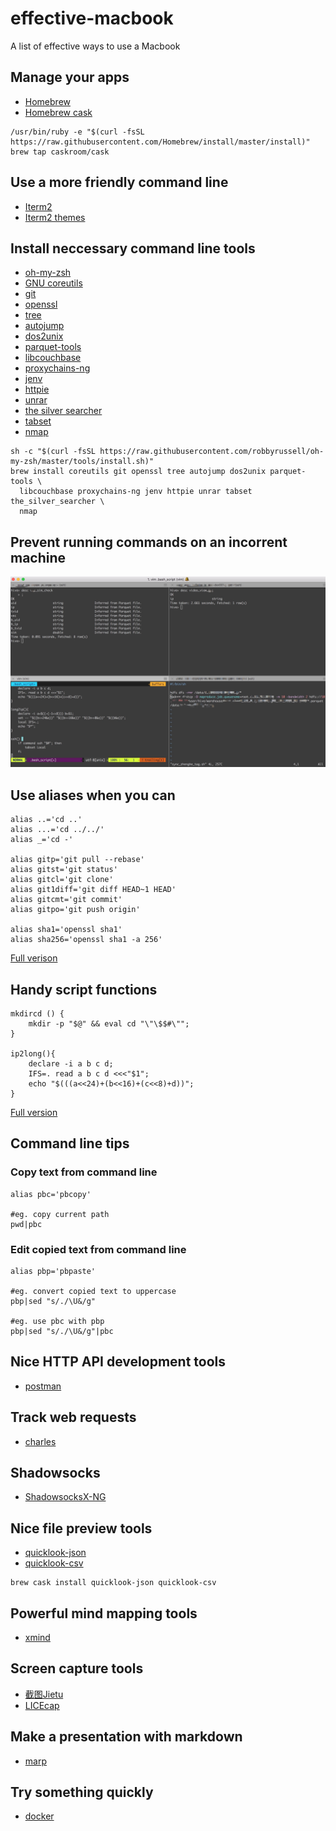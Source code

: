 # effective-macbook
A list of effective ways to use a Macbook

## Manage your apps

* [Homebrew](https://brew.sh/)
* [Homebrew cask](https://caskroom.github.io/)

```
/usr/bin/ruby -e "$(curl -fsSL https://raw.githubusercontent.com/Homebrew/install/master/install)"
brew tap caskroom/cask
```

## Use a more friendly command line

* [Iterm2](https://www.iterm2.com/downloads.html)
* [Iterm2 themes](https://github.com/mbadolato/iTerm2-Color-Schemes)

## Install neccessary command line tools

* [oh-my-zsh](https://github.com/robbyrussell/oh-my-zsh)
* [GNU coreutils](https://github.com/coreutils/coreutils)
* [git](https://git-scm.com)
* [openssl](https://openssl.org/)
* [tree](http://mama.indstate.edu/users/ice/tree/)
* [autojump](https://github.com/wting/autojump)
* [dos2unix](https://waterlan.home.xs4all.nl/dos2unix.html)
* [parquet-tools](https://parquet.apache.org/)
* [libcouchbase](https://developer.couchbase.com/documentation/server/4.5/sdk/c/start-using-sdk.html)
* [proxychains-ng](https://sourceforge.net/projects/proxychains-ng/)
* [jenv](http://www.jenv.be)
* [httpie](https://httpie.org/)
* [unrar](https://www.rarlab.com/)
* [the silver searcher](https://github.com/ggreer/the_silver_searcher)
* [tabset](https://github.com/jonathaneunice/iterm2-tab-set)
* [nmap](https://nmap.org/)

```
sh -c "$(curl -fsSL https://raw.githubusercontent.com/robbyrussell/oh-my-zsh/master/tools/install.sh)"
brew install coreutils git openssl tree autojump dos2unix parquet-tools \
  libcouchbase proxychains-ng jenv httpie unrar tabset the_silver_searcher \
  nmap
```

## Prevent running commands on an incorrent machine

![iterm4panel](image/iterm4panels.jpg)

## Use aliases when you can

```
alias ..='cd ..'
alias ...='cd ../../'
alias _='cd -'

alias gitp='git pull --rebase'
alias gitst='git status'
alias gitcl='git clone'
alias git1diff='git diff HEAD~1 HEAD'
alias gitcmt='git commit'
alias gitpo='git push origin'

alias sha1='openssl sha1'
alias sha256='openssl sha1 -a 256'
```

[Full verison](https://github.com/WalterInSH/dotfile/blob/master/MACOSX/bash_aliases)

## Handy script functions

```
mkdircd () {
    mkdir -p "$@" && eval cd "\"\$$#\"";
}

ip2long(){
    declare -i a b c d;
    IFS=. read a b c d <<<"$1";
    echo "$(((a<<24)+(b<<16)+(c<<8)+d))";
}
```

[Full version](https://github.com/WalterInSH/dotfile/blob/master/MACOSX/bash_script)

## Command line tips

### Copy text from command line

```
alias pbc='pbcopy'

#eg. copy current path
pwd|pbc
```

### Edit copied text from command line

```
alias pbp='pbpaste'

#eg. convert copied text to uppercase
pbp|sed "s/./\U&/g"

#eg. use pbc with pbp
pbp|sed "s/./\U&/g"|pbc
```

## Nice HTTP API development tools

* [postman](https://www.getpostman.com/)

## Track web requests

* [charles](https://www.charlesproxy.com/)

## Shadowsocks

* [ShadowsocksX-NG](https://github.com/shadowsocks/ShadowsocksX-NG/releases/)

## Nice file preview tools

* [quicklook-json](http://www.sagtau.com/quicklookjson.html)
* [quicklook-csv](https://github.com/p2/quicklook-csv)

```
brew cask install quicklook-json quicklook-csv
```

## Powerful mind mapping tools

* [xmind](http://www.xmind.net/)

## Screen capture tools

* [截图Jietu](https://itunes.apple.com/cn/app/%E6%88%AA%E5%9B%BE-jietu-%E5%BF%AB%E9%80%9F%E6%A0%87%E6%B3%A8-%E4%BE%BF%E6%8D%B7%E5%88%86%E4%BA%AB%E7%9A%84%E6%88%AA%E5%B1%8F%E5%B7%A5%E5%85%B7/id1059334054?mt=12)
* [LICEcap](https://www.cockos.com/licecap/)

## Make a presentation with markdown

* [marp](https://github.com/yhatt/marp)

## Try something quickly 

* [docker](https://www.docker.com/community-edition#/mac)
